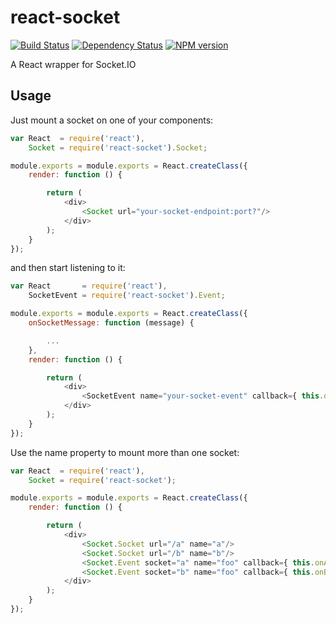 react-socket
============

[![Build Status](https://travis-ci.org/coma/react-socket.png?branch=master)](https://travis-ci.org/coma/react-socket)
[![Dependency Status](https://david-dm.org/coma/react-socket.png)](http://david-dm.org/coma/react-socket)
[![NPM version](https://badge.fury.io/js/react-socket.png)](http://badge.fury.io/js/react-socket)

A React wrapper for Socket.IO

Usage
-----

Just mount a socket on one of your components:

```javascript
var React  = require('react'),
	Socket = require('react-socket').Socket;

module.exports = module.exports = React.createClass({
	render: function () {

		return (
			<div>
				<Socket url="your-socket-endpoint:port?"/>
			</div>
		);
	}
});
```

and then start listening to it:

```javascript
var React       = require('react'),
	SocketEvent = require('react-socket').Event;

module.exports = module.exports = React.createClass({
	onSocketMessage: function (message) {

		...
	},
	render: function () {

		return (
			<div>
				<SocketEvent name="your-socket-event" callback={ this.onSocketMessage }/>
			</div>
		);
	}
});
```

Use the name property to mount more than one socket:

```javascript
var React  = require('react'),
	Socket = require('react-socket');

module.exports = module.exports = React.createClass({
	render: function () {

		return (
			<div>
				<Socket.Socket url="/a" name="a"/>
				<Socket.Socket url="/b" name="b"/>
				<Socket.Event socket="a" name="foo" callback={ this.onA }/>
				<Socket.Event socket="b" name="foo" callback={ this.onB }/>
			</div>
		);
	}
});
```